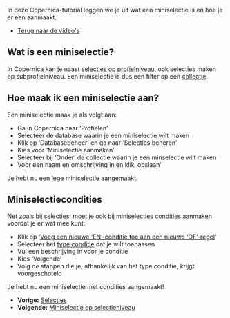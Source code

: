 In deze Copernica-tutorial leggen we je uit wat een miniselectie is en
hoe je er een aanmaakt.

-   [Terug naar de video's](./video-tutorials.md "Video's")

Wat is een miniselectie?
------------------------

In Copernica kan je naast [selecties op profielniveau](./profiles-selections.md),
ook selecties maken op subprofielniveau. Een miniselectie is dus een
filter op een
[collectie](./profiles-adding-collections.md).

Hoe maak ik een miniselectie aan?
---------------------------------

Een miniselectie maak je als volgt aan:

-   Ga in Copernica naar ‘Profielen’
-   Selecteer de database waarin je een miniselectie wilt maken
-   Klik op ‘Databasebeheer’ en ga naar ‘Selecties beheren’
-   Kies voor ‘Miniselectie aanmaken’
-   Selecteer bij ‘Onder’ de collectie waarin je een minselectie wilt
    maken
-   Voor een naam en omschrijving in en klik ‘opslaan’

Je hebt nu een lege miniselectie aangemaakt.

Miniselectiecondities
---------------------

Net zoals bij selecties, moet je ook bij miniselecties condities
aanmaken voordat je er wat mee kunt:

-   Klik op ‘[Voeg een nieuwe ‘EN’-conditie toe aan een nieuwe
    ‘OF’-regel](./or-and-and-selection-conditions.md)’
-   Selecteer het [type conditie](./selectie-conditietypes.md)
    dat je wilt toepassen
-   Vul een beschrijving in voor je conditie
-   Kies ‘Volgende’
-   Volg de stappen die je, afhankelijk van het type conditie, krijgt
    voorgeschoteld

Je hebt nu een miniselectie met condities aangemaakt!

-   **Vorige:**
    [Selecties](./profiles-selections.md "Profielen: Selecties")
-   **Volgende:** [Miniselectie op
    selectieniveau](./profiles-miniselection-on-selection-level.md "Profielen: Miniselectie op selectieniveau")

